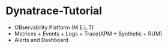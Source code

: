 # Dynatrace-Tutorial
- OBservability Platform (M.E.L.T)
- Metrices + Events + Logs + Trace(APM + Synthetic + RUM)
- Alerts and Dashboard


